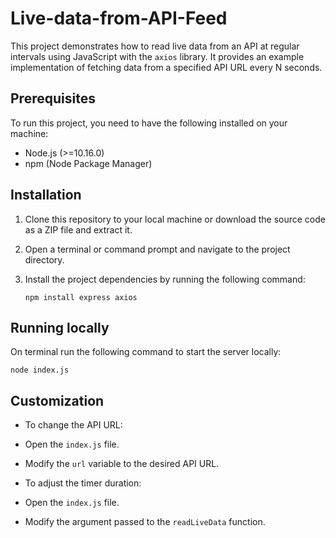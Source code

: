 # Live-data-from-API-Feed


This project demonstrates how to read live data from an API at regular intervals using JavaScript with the `axios` library. It provides an example implementation of fetching data from a specified API URL every N seconds.

## Prerequisites

To run this project, you need to have the following installed on your machine:

- Node.js (>=10.16.0)
- npm (Node Package Manager)

## Installation

1. Clone this repository to your local machine or download the source code as a ZIP file and extract it.

2. Open a terminal or command prompt and navigate to the project directory.

3. Install the project dependencies by running the following command:
    
    <code>npm install express axios</code>

## Running locally

On terminal run the following command to start the server locally: 

<code>node index.js</code>

## Customization

- To change the API URL:
- Open the `index.js` file.
- Modify the `url` variable to the desired API URL.

- To adjust the timer duration:
- Open the `index.js` file.
- Modify the argument passed to the `readLiveData` function.
